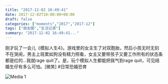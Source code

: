 ```yaml
---
title: "2017-12-02 16:49:41"
date: 2017-12-02T10:00:00+08:00
draft: false
categories: ["moments","2017","2017-12"]
tags: ["朋友圈","生活记录"]
summary: "2017-12-02 16:49:41..."
---
```


刚才玩了一会儿《模拟人生4》。游戏里的女主生了对双胞胎，然后小孩无时无刻不在哭闹，男主上班累如狗没有精力照看，女主又要带孩子又要工作所有的状态条都是红的…我就rage quit了。是，玩个模拟人生都能把我气到rage quit，可见结婚生仔有多么可怕。[微笑]
#日常恐婚恐育

![Media 1](/Moments/photos/2017-12-02/201712021649410.jpg)

